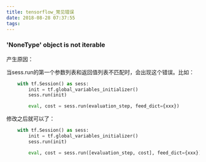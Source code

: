 ```yaml
---
title: tensorflow_常见错误
date: 2018-08-28 07:37:55
tags:
---
```


### 'NoneType' object is not iterable

产生原因：

当sess.run的第一个参数列表和返回值列表不匹配时，会出现这个错误。比如：

```python
    with tf.Session() as sess:
        init = tf.global_variables_initializer()
        sess.run(init)

        eval, cost = sess.run(evaluation_step, feed_dict={xxx})
```

修改之后就可以了：

```python
    with tf.Session() as sess:
        init = tf.global_variables_initializer()
        sess.run(init)

        eval, cost = sess.run([evaluation_step, cost], feed_dict={xxx})
```